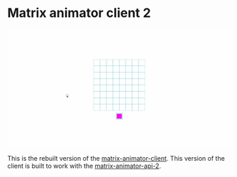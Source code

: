 # Matrix animator client 2

![demo](readme_attachments/demo.gif)

This is the rebuilt version of the [matrix-animator-client](https://github.com/chris-schmitz/matrix-animator-client).
This version of the client is built to work with
the [matrix-animator-api-2](https://github.com/chris-schmitz/matrix-animator-api-2).